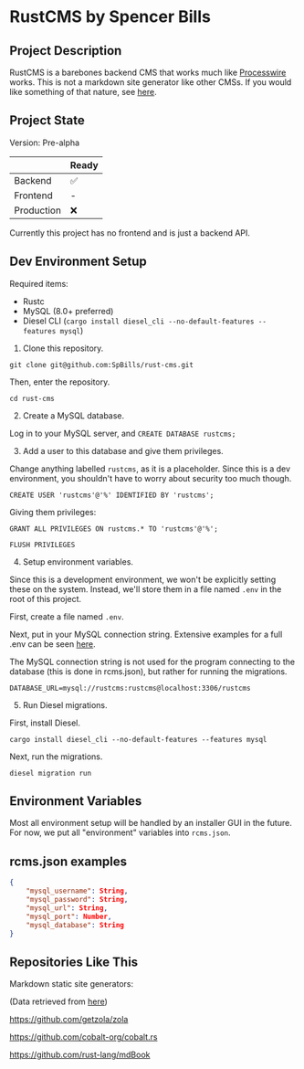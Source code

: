 # RustCMS by Spencer Bills

## Project Description

RustCMS is a barebones backend CMS that works much like [Processwire](https://processwire.com/) works. This is not a markdown site generator like other CMSs. If you would like something of that nature, see [here](#repositories-like-this).

## Project State

Version: Pre-alpha

|             | Ready |
| ----------- | ----------- |
| Backend | ✅ |
| Frontend | - |
| Production | ❌ |

Currently this project has no frontend and is just a backend API.

## Dev Environment Setup

Required items:
* Rustc
* MySQL (8.0+ preferred)
* Diesel CLI (`cargo install diesel_cli --no-default-features --features mysql`)

1. Clone this repository.

`git clone git@github.com:SpBills/rust-cms.git`

Then, enter the repository.

`cd rust-cms`

2. Create a MySQL database.

Log in to your MySQL server, and `CREATE DATABASE rustcms;`

3. Add a user to this database and give them privileges.

Change anything labelled `rustcms`, as it is a placeholder. Since this is a dev environment, you shouldn't have to worry about security too much though.

`CREATE USER 'rustcms'@'%' IDENTIFIED BY 'rustcms';`

Giving them privileges:

`GRANT ALL PRIVILEGES ON rustcms.* TO 'rustcms'@'%';`

`FLUSH PRIVILEGES`

4. Setup environment variables.

Since this is a development environment, we won't be explicitly setting these on the system. Instead, we'll store them in a file named `.env` in the root of this project.

First, create a file named `.env`.

Next, put in your MySQL connection string. Extensive examples for a full .env can be seen [here](#environment-variables).

The MySQL connection string is not used for the program connecting to the database (this is done in rcms.json), but rather for running the migrations.

`DATABASE_URL=mysql://rustcms:rustcms@localhost:3306/rustcms`

5. Run Diesel migrations.

First, install Diesel.

`cargo install diesel_cli --no-default-features --features mysql`

Next, run the migrations.

`diesel migration run`

## Environment Variables
Most all environment setup will be handled by an installer GUI in the future. For now, we put all "environment" variables into `rcms.json`.

## rcms.json examples

```json
{
    "mysql_username": String,
    "mysql_password": String,
    "mysql_url": String,
    "mysql_port": Number,
    "mysql_database": String
}
```

## Repositories Like This



Markdown static site generators:

(Data retrieved from [here](https://www.arewewebyet.org/topics/cms/))

https://github.com/getzola/zola

https://github.com/cobalt-org/cobalt.rs

https://github.com/rust-lang/mdBook
